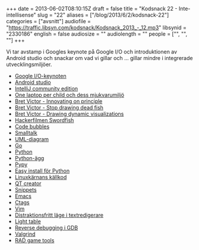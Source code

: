 +++
date = 2013-06-02T08:10:15Z
draft = false
title = "Kodsnack 22 - Inte-intellisense"
slug = "22"
aliases = ["/blog/2013/6/2/kodsnack-22"]
categories = ["avsnitt"]
audiofile = "https://traffic.libsyn.com/kodsnack/Kodsnack_2013_-_12.mp3"
libsynid = "2330186"
english = false
audiosize = ""
audiolength = ""
people = ["", "", ""]
+++

Vi tar avstamp i Googles keynote på Google I/O och introduktionen av Android studio och snackar om vad vi gillar och … gillar mindre i integrerade utvecklingsmiljöer.


* [Google I/O-keynoten](https://developers.google.com/events/io/)
* [Android studio](http://developer.android.com/sdk/installing/studio.html)
* [IntelliJ community edition](http://www.jetbrains.com/idea/free_java_ide.html)
* [One laptop per child och dess mjukvarumiljö](http://one.laptop.org/about/software)
* [Bret Victor - Innovating on principle](http://vimeo.com/36579366)
* [Bret Victor - Stop drawing dead fish](http://worrydream.com/#!/StopDrawingDeadFish)
* [Bret Victor - Drawing dynamic visualizations](http://worrydream.com/#!/DrawingDynamicVisualizationsTalk)
* [Hackerfilmen Swordfish](http://www.imdb.com/title/tt0244244/?ref_=sr_1)
* [Code bubbles](http://www.andrewbragdon.com/codebubbles_site.asp)
* [Smalltalk](http://www.smalltalk.org/main/)
* [UML-diagram](http://en.wikipedia.org/wiki/Unified_Modeling_Language)
* [Go](http://www.golang.org)
* [Python](http://python.org)
* [Python-ägg](http://mrtopf.de/blog/en/a-small-introduction-to-python-eggs/)
* [Pypy](http://pypy.org)
* [Easy install för Python](http://peak.telecommunity.com/DevCenter/EasyInstall)
* [Linuxkärnans källkod](https://www.kernel.org)
* [QT creator](http://qt.digia.com/Product/Developer-Tools/)
* [Snippets](http://en.wikipedia.org/w/index.php?title=Code_snippets)
* [Emacs](http://www.gnu.org/software/emacs/)
* [Ctags](http://en.wikipedia.org/wiki/Ctags)
* [Vim](http://www.vim.org)
* [Distraktionsfritt läge i textredigerare](http://en.wikipedia.org/wiki/Full-screen_writing_program)
* [Light table](http://www.lighttable.com)
* [Reverse debugging i GDB](http://sourceware.org/gdb/news/reversible.html)
* [Valgrind](http://valgrind.org)
* [RAD game tools](http://www.radgametools.com)

